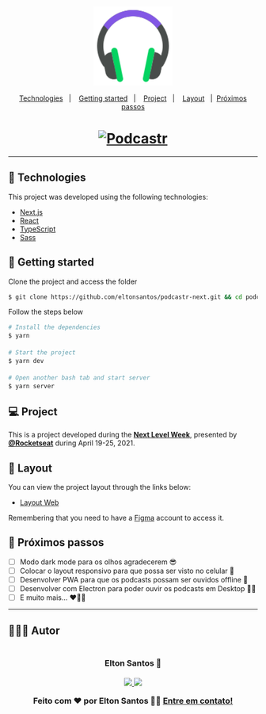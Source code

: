 <p align="center">
  <img alt="Podcastr" src=".github/icon.svg" width="160px">
</p>

<p align="center">
  <a href="#-technologies">Technologies</a>&nbsp;&nbsp;&nbsp;|&nbsp;&nbsp;&nbsp;
  <a href="#-getting-started">Getting started</a>&nbsp;&nbsp;&nbsp;|&nbsp;&nbsp;&nbsp;
  <a href="#-project">Project</a>&nbsp;&nbsp;&nbsp;|&nbsp;&nbsp;&nbsp;
  <a href="#-layout">Layout</a>&nbsp;&nbsp;&nbsp;|&nbsp;
  <a href="#-próximos-passos">Próximos passos</a>

<br>

<h1 align="center">
    <a href="https://podcastr-eltonsantos.vercel.app" target="_blank">
      <img alt="Podcastr" title="Podcastr" src=".github/podcastr.svg" />
    </a>
</h1>

---

## 🧪 Technologies

This project was developed using the following technologies:

- [Next.js](https://nextjs.org/)
- [React](https://reactjs.org)
- [TypeScript](https://www.typescriptlang.org/)
- [Sass](https://sass-lang.com/)

## 🚀 Getting started

Clone the project and access the folder

```bash
$ git clone https://github.com/eltonsantos/podcastr-next.git && cd podcastr-next
```

Follow the steps below
```bash
# Install the dependencies
$ yarn

# Start the project
$ yarn dev

# Open another bash tab and start server
$ yarn server
```

## 💻 Project

<!--- [Podcastr](https://podcastr-nlw.vercel.app/) to bring you even closer to the best technology podcasts! 💜 -->

This is a project developed during the **[Next Level Week](https://nextlevelweek.com/)**, presented by **[@Rocketseat](https://github.com/Rocketseat)** during April 19-25, 2021.

## 🔖 Layout

You can view the project layout through the links below:

- [Layout Web](https://www.figma.com/file/UwFEntsHpHYJlHNQAQr4gA/Podcastr?node-id=160%3A2761) 

Remembering that you need to have a [Figma](http://figma.com/) account to access it.

## 🐾 Próximos passos

- [ ] Modo dark mode para os olhos agradecerem 😎
- [ ] Colocar o layout responsivo para que possa ser visto no celular 🥰
- [ ] Desenvolver PWA para que os podcasts possam ser ouvidos offline 🤩
- [ ] Desenvolver com Electron para poder ouvir os podcasts em Desktop 🐱‍💻
- [ ] E muito mais... ❤💪🏼

---

## 👨🏻‍💻 Autor

<h3 align="center">
  <img style="border-radius: 50%" src="https://avatars3.githubusercontent.com/u/1292594?s=460&u=0b1bfb0fc81256c59dc33f31ce344231bd5a5286&v=4" width="100px;" alt=""/>
  <br/>
  <strong>Elton Santos</strong> 🚀
  <br/>
  <br/>

 <a href="https://www.linkedin.com/in/eltonmelosantos" alt="LinkedIn" target="blank">
    <img src="https://img.shields.io/badge/-LinkedIn-blue?style=flat-square&logo=Linkedin&logoColor=white" />
  </a>

  <a href="mailto:elton.melo.santos@gmail.com?subject=Olá%20Elton" alt="Email" target="blank">
    <img src="https://img.shields.io/badge/-Gmail-c14438?style=flat-square&logo=Gmail&logoColor=white&link=mailto:elton.melo.santos@gmail.com" />
  </a>

<br/>

Feito com ❤️ por Elton Santos 👋🏽 [Entre em contato!](https://www.linkedin.com/in/eltonmelosantos/)

</h3>
